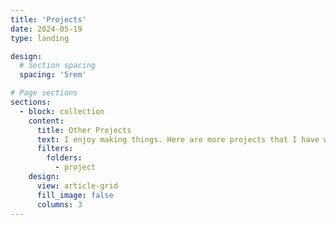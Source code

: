 ```yaml
---
title: 'Projects'
date: 2024-05-19
type: landing

design:
  # Section spacing
  spacing: '5rem'

# Page sections
sections:
  - block: collection
    content:
      title: Other Projects
      text: I enjoy making things. Here are more projects that I have worked on during and after my studies.
      filters:
        folders:
          - project
    design:
      view: article-grid
      fill_image: false
      columns: 3
---
```

